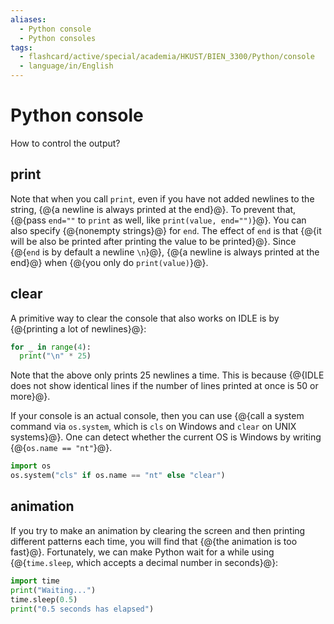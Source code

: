 ```yaml
---
aliases:
  - Python console
  - Python consoles
tags:
  - flashcard/active/special/academia/HKUST/BIEN_3300/Python/console
  - language/in/English
---
```


# Python console

How to control the output?

## print

Note that when you call `print`, even if you have not added newlines to the string, {@{a newline is always printed at the end}@}. To prevent that, {@{pass `end=""` to `print` as well, like `print(value, end="")`}@}. You can also specify {@{nonempty strings}@} for `end`. The effect of `end` is that {@{it will be also be printed after printing the value to be printed}@}. Since {@{`end` is by default a newline `\n`}@}, {@{a newline is always printed at the end}@} when {@{you only do `print(value)`}@}. <!--SR:!2025-10-25,15,290!2025-10-26,16,290!2025-10-26,16,290!2025-10-25,15,290!2025-10-27,17,301!2025-10-27,17,301!2025-10-27,17,301-->

## clear

A primitive way to clear the console that also works on IDLE is by {@{printing a lot of newlines}@}: <!--SR:!2025-10-25,15,290-->

```Python
for _ in range(4):
  print("\n" * 25)
```

Note that the above only prints 25 newlines a time. This is because {@{IDLE does not show identical lines if the number of lines printed at once is 50 or more}@}. <!--SR:!2025-10-25,15,290-->

If your console is an actual console, then you can use {@{call a system command via `os.system`, which is `cls` on Windows and `clear` on UNIX systems}@}. One can detect whether the current OS is Windows by writing {@{`os.name == "nt"`}@}. <!--SR:!2025-10-26,16,290!2025-10-26,16,290-->

```Python
import os
os.system("cls" if os.name == "nt" else "clear")
```

## animation

If you try to make an animation by clearing the screen and then printing different patterns each time, you will find that {@{the animation is too fast}@}. Fortunately, we can make Python wait for a while using {@{`time.sleep`, which accepts a decimal number in seconds}@}: <!--SR:!2025-10-26,16,290!2025-10-25,15,290-->

```Python
import time
print("Waiting...")
time.sleep(0.5)
print("0.5 seconds has elapsed")
```
